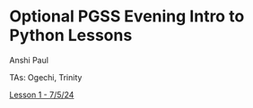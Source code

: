 # Optional PGSS Evening Intro to Python Lessons

Anshi Paul

TAs: Ogechi, Trinity

[Lesson 1 - 7/5/24](lesson1.md)
